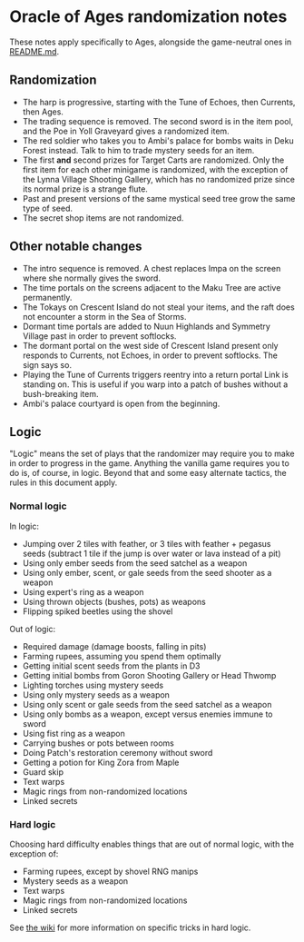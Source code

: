 # Oracle of Ages randomization notes

These notes apply specifically to Ages, alongside the game-neutral ones in
[README.md](https://github.com/jangler/oracles-randomizer/blob/master/README.md).


## Randomization

- The harp is progressive, starting with the Tune of Echoes, then Currents,
  then Ages.
- The trading sequence is removed. The second sword is in the item pool, and
  the Poe in Yoll Graveyard gives a randomized item.
- The red soldier who takes you to Ambi's palace for bombs waits in Deku Forest
  instead. Talk to him to trade mystery seeds for an item.
- The first **and** second prizes for Target Carts are randomized. Only the
  first item for each other minigame is randomized, with the exception of the
  Lynna Village Shooting Gallery, which has no randomized prize since its
  normal prize is a strange flute.
- Past and present versions of the same mystical seed tree grow the same type
  of seed.
- The secret shop items are not randomized.


## Other notable changes

- The intro sequence is removed. A chest replaces Impa on the screen where she
  normally gives the sword.
- The time portals on the screens adjacent to the Maku Tree are active
  permanently.
- The Tokays on Crescent Island do not steal your items, and the raft does not
  encounter a storm in the Sea of Storms.
- Dormant time portals are added to Nuun Highlands and Symmetry Village past in
  order to prevent softlocks.
- The dormant portal on the west side of Crescent Island present only responds
  to Currents, not Echoes, in order to prevent softlocks. The sign says so.
- Playing the Tune of Currents triggers reentry into a return portal Link is
  standing on. This is useful if you warp into a patch of bushes without a
  bush-breaking item.
- Ambi's palace courtyard is open from the beginning.


## Logic

"Logic" means the set of plays that the randomizer may require you to make in
order to progress in the game. Anything the vanilla game requires you to do is,
of course, in logic. Beyond that and some easy alternate tactics, the rules in
this document apply.


### Normal logic

In logic:

- Jumping over 2 tiles with feather, or 3 tiles with feather + pegasus seeds
  (subtract 1 tile if the jump is over water or lava instead of a pit)
- Using only ember seeds from the seed satchel as a weapon
- Using only ember, scent, or gale seeds from the seed shooter as a weapon
- Using expert's ring as a weapon
- Using thrown objects (bushes, pots) as weapons
- Flipping spiked beetles using the shovel

Out of logic:

- Required damage (damage boosts, falling in pits)
- Farming rupees, assuming you spend them optimally
- Getting initial scent seeds from the plants in D3
- Getting initial bombs from Goron Shooting Gallery or Head Thwomp
- Lighting torches using mystery seeds
- Using only mystery seeds as a weapon
- Using only scent or gale seeds from the seed satchel as a weapon
- Using only bombs as a weapon, except versus enemies immune to sword
- Using fist ring as a weapon
- Carrying bushes or pots between rooms
- Doing Patch's restoration ceremony without sword
- Getting a potion for King Zora from Maple
- Guard skip
- Text warps
- Magic rings from non-randomized locations
- Linked secrets


### Hard logic

Choosing hard difficulty enables things that are out of normal logic, with the
exception of:

- Farming rupees, except by shovel RNG manips
- Mystery seeds as a weapon
- Text warps
- Magic rings from non-randomized locations
- Linked secrets

See
[the wiki](https://github.com/jangler/oracles-randomizer/wiki/Ages-Hard-Logic-Strategy-Guide)
for more information on specific tricks in hard logic.
